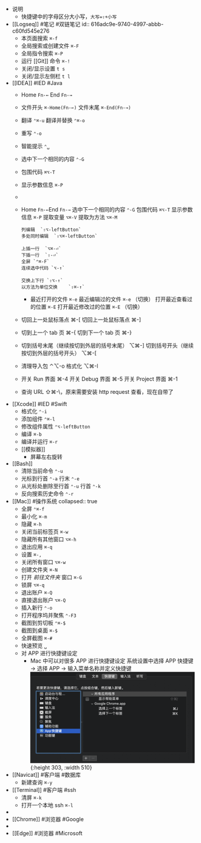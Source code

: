 - 说明
	- 快捷键中的字母区分大小写，``大写=⇧+小写``
- [[Logseq]] #笔记 #双链笔记
  id:: 616adc9e-9740-4997-abbb-c60fd545e276
	- 本页面搜索 `⌘-f`
	- 全局搜索或创建文件 `⌘-F`
	- 全局指令搜索 `⌘-P`
	- 运行 [[Git]] 命令 `⌘-!`
	- 关闭/显示设置 `t s`
	- 关闭/显示左侧栏 `t l`
- [[IDEA]] #IED #Java
	- Home  `Fn-←` End  `Fn-→`
	- 文件开头  `⌘-Home(Fn-←)`  文件末尾  `⌘-End(Fn-→)`
	- 翻译  `⌃⌘-u` 翻译并替换  `⌃⌘-o`
	- 重写    `⌃-o`
	- 智能提示  `⌃␣`
	- 选中下一个相同的内容  `⌃-G`
	- 包围代码  `⌘⌥-T`
	- 显示参数信息  `⌘-P`
	-
	- Home  `Fn-←`End  `Fn-→`
	      选中下一个相同的内容  `⌃-G`
	      包围代码  `⌘⌥-T`
	      显示参数信息  `⌘-P`
	      提取变量  `⌥⌘-V`
	      提取为方法  `⌥⌘-M`
	      
	      列编辑  `⇧⌥-leftButton`
	      多处同时编辑  `⇧⌥⌘-leftButton`
	      
	      上插一行  `⌥⌘-⏎`
	      下插一行  `⇧-⏎`
	      全屏 `⌃⌘-F`
	      连续选中代码 `⌥-↑`
	      
	      交换上下行 `⇧⌥-↑`
	      以方法为单位交换    `⇧⌘-↑`
		- 最近打开的文件 `⌘-e`
		      最近编辑过的文件 `⌘-e` （切换）
		      打开最近查看过的位置 `⌘-E`
		      打开最近修改过的位置 `⌘-E` （切换）
	- 切回上一处鼠标落点 ⌘-[
	      切回上一处鼠标落点 ⌘-]
	- 切到上一个 tab 页 ⌘-{
	      切到下一个 tab 页 ⌘-}
	- 切到括号末尾（继续按切到外层的括号末尾） ⌥⌘-]
	      切到括号开头（继续按切到外层的括号开头） ⌥⌘-[
	- 清理导入包 ⌃⌥-o
	      格式化 ⌥⌘-l
	- 开关 Run 界面    ⌘-4
	      开关 Debug 界面    ⌘-5
	      开关 Project 界面    ⌘-1
	- 查询 URL ⇧⌘-\，原来需要安装 http request 查看，现在自带了
- [[Xcode]] #IED #Swift
	- 格式化 `⌃-i`
	- 添加组件 `⌃⌘-l`
	- 修改组件属性 `⌃⌥-leftButton`
	- 编译 `⌘-b`
	- 编译并运行 `⌘-r`
	- [[模拟器]]
		- 屏幕左右旋转
- [[Bash]]
	- 清除当前命令 `⌃-u`
	- 光标到行首 `⌃-a` 行末 `⌃-e`
	- 从光标处删除至行首 `⌃-u` 行首 `⌃-k`
	- 反向搜索历史命令 `⌃-r`
- [[Mac]] #操作系统 
  collapsed:: true
	- 全屏 `⌃⌘-f`
	- 最小化 `⌘-m`
	- 隐藏 `⌘-h`
	- 关闭当前标签页 `⌘-w`
	- 隐藏所有其他窗口 `⌥⌘-h`
	- 退出应用 `⌘-q`
	- 设置 `⌘-,`
	- 关闭所有窗口 `⌥⌘-w`
	- 创建文件夹 `⌘-N`
	- 打开 *前往文件夹* 窗口 `⌘-G`
	- 锁屏 `⌥⌘-q`
	- 退出账户 `⌘-Q`
	- 直接退出账户 `⌥⌘-Q`
	- 插入新行 `⌃-o`
	- 打开程序坞并聚焦 `⌃-F3`
	- 截图到剪切板 `⌃⌘-$`
	- 截图到桌面 `⌘-$`
	- 全屏截图 `⌘-#`
	- 快速预览 `␣`
	- 对 APP 进行快捷键设定
		- Mac 中可以对很多 APP 进行快捷键设定
		  系统设置中选择 APP 快捷键 -> 选择 APP -> 输入菜单名称并定义快捷键
		  ![image.png](../assets/image_1634451919807_0.png){:height 303, :width 510}
- [[Navicat]] #客户端 #数据库
	- 新建查询 `⌘-y`
- [[Terminal]] #客户端 #ssh
	- 清屏 `⌘-k`
	- 打开一个本地 ssh `⌘-l`
-
- [[Chrome]] #浏览器 #Google
-
- [[Edge]] #浏览器 #Microsoft